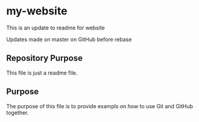 # my-website

This is an update to readme for website

Updates made on master on GitHub before rebase 

## Repository Purpose

This file is just a readme file.

## Purpose

The purpose of this file is to provide exampls on how 
to use Git and GitHub together.